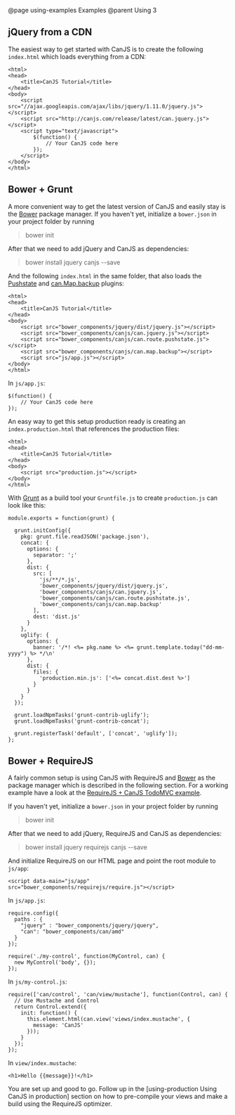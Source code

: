 @page using-examples Examples
@parent Using 3


## jQuery from a CDN

The easiest way to get started with CanJS is to create the following `index.html` which loads everything from a CDN:

```
<html>
<head>
	<title>CanJS Tutorial</title>
</head>
<body>
	<script src="//ajax.googleapis.com/ajax/libs/jquery/1.11.0/jquery.js"></script>
	<script src="http://canjs.com/release/latest/can.jquery.js"></script>
	<script type="text/javascript">
		$(function() {
			// Your CanJS code here
		});
	</script>
</body>
</html>
```

## Bower + Grunt

A more convenient way to get the latest version of CanJS and easily stay is the [Bower](http://bower.io/) package manager.
If you haven't yet, initialize a `bower.json` in your project folder by running

> bower init

After that we need to add jQuery and CanJS as dependencies:

> bower install jquery canjs --save

And the following `index.html` in the same folder, that also loads the [Pushstate](/docs/can.route.pushstate.html) and [can.Map.backup](/docs/can.Map.backup.html) plugins:

```
<html>
<head>
	<title>CanJS Tutorial</title>
</head>
<body>
	<script src="bower_components/jquery/dist/jquery.js"></script>
	<script src="bower_components/canjs/can.jquery.js"></script>
	<script src="bower_components/canjs/can.route.pushstate.js"></script>
	<script src="bower_components/canjs/can.map.backup"></script>
	<script src="js/app.js"></script>
</body>
</html>
```

In `js/app.js`:

```
$(function() {
	// Your CanJS code here
});
```

An easy way to get this setup production ready is creating an `index.production.html` that references the production files:

```
<html>
<head>
	<title>CanJS Tutorial</title>
</head>
<body>
	<script src="production.js"></script>
</body>
</html>
```

With [Grunt](http://gruntjs.com/) as a build tool your `Gruntfile.js` to create `production.js` can look like this:

```
module.exports = function(grunt) {

  grunt.initConfig({
	pkg: grunt.file.readJSON('package.json'),
	concat: {
	  options: {
		separator: ';'
	  },
	  dist: {
		src: [
		  'js/**/*.js',
		  'bower_components/jquery/dist/jquery.js',
		  'bower_components/canjs/can.jquery.js',
		  'bower_components/canjs/can.route.pushstate.js',
		  'bower_components/canjs/can.map.backup'
		],
		dest: 'dist.js'
	  }
	},
	uglify: {
	  options: {
		banner: '/*! <%= pkg.name %> <%= grunt.template.today("dd-mm-yyyy") %> */\n'
	  },
	  dist: {
		files: {
		  'production.min.js': ['<%= concat.dist.dest %>']
		}
	  }
	}
  });

  grunt.loadNpmTasks('grunt-contrib-uglify');
  grunt.loadNpmTasks('grunt-contrib-concat');

  grunt.registerTask('default', ['concat', 'uglify']);
};
```

## Bower + RequireJS

A fairly common setup is using CanJS with RequireJS and [Bower](http://bower.io/) as the package manager which is described in the following section. For a working example have a look at the [RequireJS + CanJS TodoMVC example](http://todomvc.com/labs/dependency-examples/canjs_require/).

If you haven't yet, initialize a `bower.json` in your project folder by running

> bower init

After that we need to add jQuery, RequireJS and CanJS as dependencies:

> bower install jquery requirejs canjs --save

And initialize RequireJS on our HTML page and point the root module to `js/app`:

```
<script data-main="js/app" src="bower_components/requirejs/require.js"></script>
```

In `js/app.js`:

```
require.config({
  paths : {
	"jquery" : "bower_components/jquery/jquery",
	"can": "bower_components/can/amd"
  }
});

require('./my-control', function(MyControl, can) {
  new MyControl('body', {});
});
```

In `js/my-control.js`:

```
require(['can/control', 'can/view/mustache'], function(Control, can) {
  // Use Mustache and Control
  return Control.extend({
	init: function() {
	  this.element.html(can.view('views/index.mustache', {
		message: 'CanJS'
	  }));
	}
  });
});
```

In `view/index.mustache`:

```
<h1>Hello {{message}}!</h1>
```

You are set up and good to go. Follow up in the [using-production Using CanJS in production] section on how to pre-compile your views and make a build using the RequireJS optimizer.

